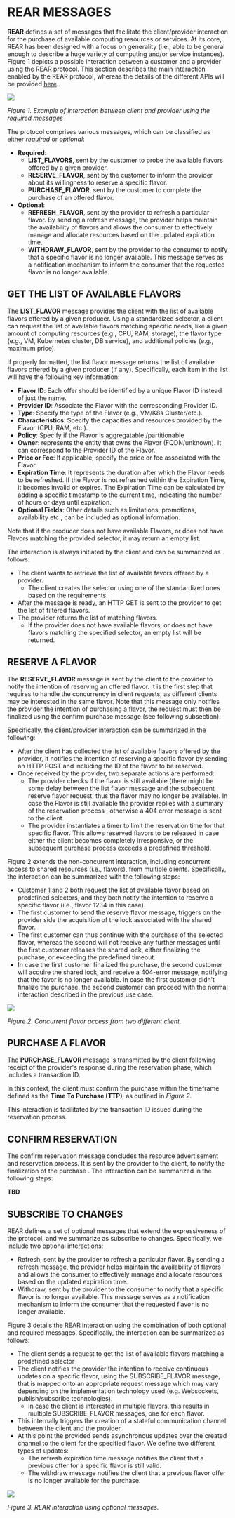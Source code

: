 # REAR MESSAGES

**REAR** defines a set of messages that facilitate the client/provider interaction for the purchase of available computing resources or services. At its core, REAR has been designed with a focus on generality (i.e., able to be general enough to describe a huge variety of computing and/or service instances). Figure 1 depicts a possible interaction between a customer and a provider using the REAR protocol.
This section describes the main interaction enabled by the REAR protocol, whereas the details of the different APIs will be provided [here](./docs/api/README.md).

![](/images/main_workflow.svg)

_Figure 1. Example of interaction between client and provider using the required messages_

The protocol comprises various messages, which can be classified as either _required_ or _optional_:

- **Required**:
  - **LIST_FLAVORS**, sent by the customer to probe the available flavors offered by a given provider.
  - **RESERVE_FLAVOR**, sent by the customer to inform the provider about its willingness to reserve a specific flavor.
  - **PURCHASE_FLAVOR**, sent by the customer to complete the purchase of an offered flavor.
- **Optional**:
  - **REFRESH_FLAVOR**, sent by the provider to refresh a particular flavor. By sending a refresh message, the provider helps maintain the availability of flavors and allows the consumer to effectively manage and allocate resources based on the updated expiration time.
  - **WITHDRAW_FLAVOR**, sent by the provider to the consumer to notify that a specific flavor is no longer available. This message serves as a notification mechanism to inform the consumer that the requested flavor is no longer available.

## GET THE LIST OF AVAILABLE FLAVORS

The **LIST_FLAVOR** message provides the client with the list of available flavors offered by a given producer. Using a standardized selector, a client can request the list of available flavors matching specific needs, like a given amount of computing resources (e.g., CPU, RAM, storage), the flavor type (e.g., VM, Kubernetes cluster, DB service), and additional policies (e.g., maximum price).

If properly formatted, the list flavor message returns the list of available flavors offered by a given producer (if any). Specifically, each item in the list will have the following key information:

- **Flavor ID**: Each offer should be identified by a unique Flavor ID instead of just the name.
- **Provider ID**: Associate the Flavor with the corresponding Provider ID.
- **Type**: Specify the type of the Flavor (e.g., VM/K8s Cluster/etc.).
- **Characteristics**: Specify the capacities and resources provided by the Flavor (CPU, RAM, etc.).
- **Policy**: Specify if the Flavor is aggregatable /partitionable
- **Owner**: represents the entity that owns the Flavor (FQDN/unknown). It can correspond to the Provider ID of the Flavor.
- **Price or Fee**: If applicable, specify the price or fee associated with the Flavor.
- **Expiration Time**: It represents the duration after which the Flavor needs to be refreshed. If the Flavor is not refreshed within the Expiration Time, it becomes invalid or expires. The Expiration Time can be calculated by adding a specific timestamp to the current time, indicating the number of hours or days until expiration.
- **Optional Fields**: Other details such as limitations, promotions, availability etc., can be included as optional information.

Note that if the producer does not have available Flavors, or does not have Flavors matching the provided selector, it may return an empty list.

The interaction is always initiated by the client and can be summarized as follows:

- The client wants to retrieve the list of available favors offered by a provider.
  - The client creates the selector using one of the standardized ones based on the requirements.
- After the message is ready, an HTTP GET is sent to the provider to get the list of filtered flavors.
- The provider returns the list of matching flavors.
  - If the provider does not have available flavors, or does not have flavors matching the specified selector, an empty list will be returned.

## RESERVE A FLAVOR

The **RESERVE_FLAVOR** message is sent by the client to the provider to notify the intention of reserving an offered flavor. It is the first step that requires to handle the concurrency in client requests, as different clients may be interested in the same flavor. Note that this message only notifies the provider the intention of purchasing a flavor, the request must then be finalized using the confirm purchase message (see following subsection).

Specifically, the client/provider interaction can be summarized in the following:

- After the client has collected the list of available flavors offered by the provider, it notifies the intention of reserving a specific flavor by sending an HTTP POST and including the ID of the flavor to be reserved.
- Once received by the provider, two separate actions are performed:
  - The provider checks if the flavor is still available (there might be some delay between the list flavor message and the subsequent reserve flavor request, thus the flavor may no longer be available). In case the Flavor is still available the provider replies with a summary of the reservation process , otherwise a 404 error message is sent to the client.
  - The provider instantiates a timer to limit the reservation time for that specific flavor. This allows reserved flavors to be released in case either the client becomes completely irresponsive, or the subsequent purchase process exceeds a predefined threshold.

Figure 2 extends the non-concurrent interaction, including concurrent access to shared resources (i.e., flavors), from multiple clients. Specifically, the interaction can be summarized with the following steps:

- Customer 1 and 2 both request the list of available flavor based on predefined selectors, and they both notify the intention to reserve a specific flavor (i.e., flavor 1234 in this case).
- The first customer to send the reserve flavor message, triggers on the provider side the acquisition of the lock associated with the shared flavor.
- The first customer can thus continue with the purchase of the selected flavor, whereas the second will not receive any further messages until the first customer releases the shared lock, either finalizing the purchase, or exceeding the predefined timeout.
- In case the first customer finalized the purchase, the second customer will acquire the shared lock, and receive a 404-error message, notifying that the favor is no longer available. In case the first customer didn’t finalize the purchase, the second customer can proceed with the normal interaction described in the previous use case.

![](/images/concurrent_access.svg)

_Figure 2. Concurrent flavor access from two different client._

## PURCHASE A FLAVOR

The **PURCHASE_FLAVOR** message is transmitted by the client following receipt of the provider's response during the reservation phase, which includes a transaction ID.

In this context, the client must confirm the purchase within the timeframe defined as the **Time To Purchase (TTP)**, as outlined in _Figure 2_.

This interaction is facilitated by the transaction ID issued during the reservation process.

## CONFIRM RESERVATION

The confirm reservation message concludes the resource advertisement and reservation process. It is sent by the provider to the client, to notify the finalization of the purchase .
The interaction can be summarized in the following steps:

**TBD**

## SUBSCRIBE TO CHANGES

REAR defines a set of optional messages that extend the expressiveness of the protocol, and we summarize as subscribe to changes. Specifically, we include two optional interactions:

- Refresh, sent by the provider to refresh a particular flavor. By sending a refresh message, the provider helps maintain the availability of flavors and allows the consumer to effectively manage and allocate resources based on the updated expiration time.
- Withdraw, sent by the provider to the consumer to notify that a specific flavor is no longer available. This message serves as a notification mechanism to inform the consumer that the requested flavor is no longer available.

Figure 3 details the REAR interaction using the combination of both optional and required messages. Specifically, the interaction can be summarized as follows:

- The client sends a request to get the list of available flavors matching a predefined selector
- The client notifies the provider the intention to receive continuous updates on a specific flavor, using the SUBSCRIBE_FLAVOR message, that is mapped onto an appropriate request message which may vary depending on the implementation technology used (e.g. Websockets, publish/subscribe technologies).
  - In case the client is interested in multiple flavors, this results in multiple SUBSCRIBE_FLAVOR messages, one for each flavor.
- This internally triggers the creation of a stateful communication channel between the client and the provider.
- At this point the provided sends asynchronous updates over the created channel to the client for the specified flavor. We define two different types of updates:
  - The refresh expiration time message notifies the client that a previous offer for a specific flavor is still valid.
  - The withdraw message notifies the client that a previous flavor offer is no longer available for the purchase.

![](../../images/updating_messages.svg)

_Figure 3. REAR interaction using optional messages._
